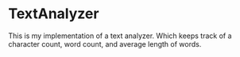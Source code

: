 # TextAnalyzer
This is my implementation of a text analyzer.  Which keeps track of a character count, word count, and average length of words.
